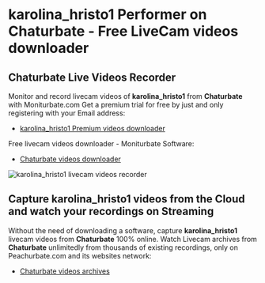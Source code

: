 # karolina_hristo1 Performer on Chaturbate - Free LiveCam videos downloader

## Chaturbate Live Videos Recorder

Monitor and record livecam videos of **karolina_hristo1** from **Chaturbate** with Moniturbate.com
Get a premium trial for free by just and only registering with your Email address:
* [karolina_hristo1 Premium videos downloader](https://moniturbate.com/request-demo-licence-key.html)

Free livecam videos downloader - Moniturbate Software:
* [Chaturbate videos downloader](https://moniturbate.com/moniturbate-download-software.html)

![karolina_hristo1 livecam videos recorder](https://peachurnet.com/templates/moniturbate-software.png)


## Capture karolina_hristo1 videos from the Cloud and watch your recordings on Streaming

Without the need of downloading a software, capture **karolina_hristo1** livecam videos from **Chaturbate** 100% online.
Watch Livecam archives from **Chaturbate** unlimitedly from thousands of existing recordings, only on Peachurbate.com and its websites network:
* [Chaturbate videos archives](https://peachurnet.com/)